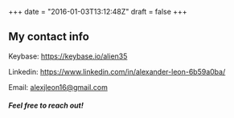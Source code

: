 +++
date = "2016-01-03T13:12:48Z"
draft = false
+++

## My contact info

Keybase: https://keybase.io/alien35

Linkedin: https://www.linkedin.com/in/alexander-leon-6b59a0ba/

Email: alexjleon16@gmail.com




##### Feel free to reach out!
